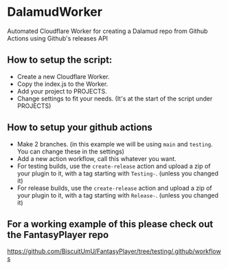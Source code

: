 # DalamudWorker
Automated Cloudflare Worker for creating a Dalamud repo from Github Actions using Github's releases API

## How to setup the script:
 - Create a new Cloudflare Worker.
 - Copy the index.js to the Worker.
 - Add your project to PROJECTS.
 - Change settings to fit your needs. (It's at the start of the script under PROJECTS)
 

## How to setup your github actions
 - Make 2 branches. (in this example we will be using `main` and `testing`. You can change these in the settings)
 - Add a new action workflow, call this whatever you want.
 - For testing builds, use the `create-release` action and upload a zip of your plugin to it, with a tag starting with `Testing-`. (unless you changed it)
 - For release builds, use the `create-release` action and upload a zip of your plugin to it, with a tag starting with `Release-`. (unless you changed it)
 
## For a working example of this please check out the FantasyPlayer repo
https://github.com/BiscuitUmU/FantasyPlayer/tree/testing/.github/workflows
